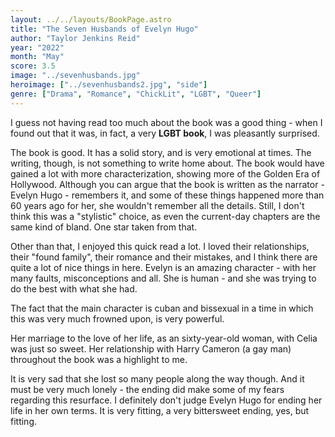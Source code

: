 ```yaml
---
layout: ../../layouts/BookPage.astro
title: "The Seven Husbands of Evelyn Hugo"
author: "Taylor Jenkins Reid"
year: "2022"
month: "May"
score: 3.5
image: "../sevenhusbands.jpg"
heroimage: ["../sevenhusbands2.jpg", "side"]
genre: ["Drama", "Romance", "ChickLit", "LGBT", "Queer"]
---
```


I guess not having read too much about the book was a good thing - when I found out that it was, in fact, a very **LGBT book**, I was pleasantly surprised.

The book is good. It has a solid story, and is very emotional at times. The writing, though, is not something to write home about. The book would have gained a lot with more characterization, showing more of the Golden Era of Hollywood. Although you can argue that the book is written as the narrator - Evelyn Hugo - remembers it, and some of these things happened more than 60 years ago for her, she wouldn't remember all the details. Still, I don't think this was a "stylistic" choice, as even the current-day chapters are the same kind of bland. One star taken from that.

Other than that, I enjoyed this quick read a lot. I loved their relationships, their "found family", their romance and their mistakes, and I think there are quite a lot of nice things in here. Evelyn is an amazing character - with her many faults, misconceptions and all. She is human - and she was trying to do the best with what she had.

The fact that the main character is cuban and bissexual in a time in which this was very much frowned upon, is very powerful.

Her marriage to the love of her life, as an sixty-year-old woman, with Celia was just so sweet. Her relationship with Harry Cameron (a gay man) throughout the book was a highlight to me.

It is very sad that she lost so many people along the way though. And it must be very much lonely - the ending did make some of my fears regarding this resurface. I definitely don't judge Evelyn Hugo for ending her life in her own terms. It is very fitting, a very bittersweet ending, yes, but fitting.